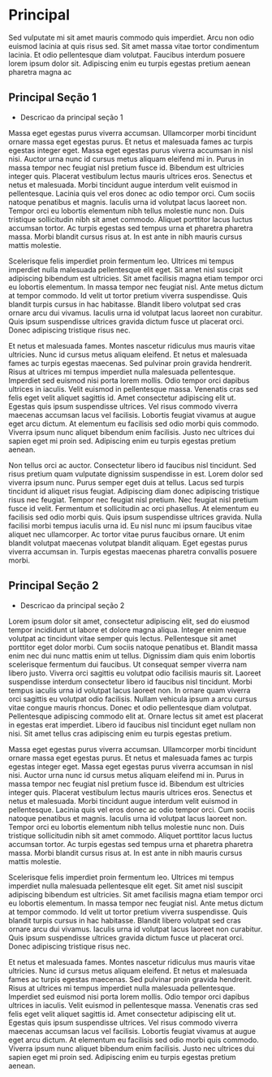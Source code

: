 # Principal

Sed vulputate mi sit amet mauris commodo quis imperdiet. Arcu non odio euismod lacinia at quis risus sed. Sit amet massa vitae tortor condimentum lacinia. Et odio pellentesque diam volutpat. Faucibus interdum posuere lorem ipsum dolor sit. Adipiscing enim eu turpis egestas pretium aenean pharetra magna ac

## Principal Seção 1

- Descricao da principal seção 1

Massa eget egestas purus viverra accumsan. Ullamcorper morbi tincidunt ornare massa eget egestas purus. Et netus et malesuada fames ac turpis egestas integer eget. Massa eget egestas purus viverra accumsan in nisl nisi. Auctor urna nunc id cursus metus aliquam eleifend mi in. Purus in massa tempor nec feugiat nisl pretium fusce id. Bibendum est ultricies integer quis. Placerat vestibulum lectus mauris ultrices eros. Senectus et netus et malesuada. Morbi tincidunt augue interdum velit euismod in pellentesque. Lacinia quis vel eros donec ac odio tempor orci. Cum sociis natoque penatibus et magnis. Iaculis urna id volutpat lacus laoreet non. Tempor orci eu lobortis elementum nibh tellus molestie nunc non. Duis tristique sollicitudin nibh sit amet commodo. Aliquet porttitor lacus luctus accumsan tortor. Ac turpis egestas sed tempus urna et pharetra pharetra massa. Morbi blandit cursus risus at. In est ante in nibh mauris cursus mattis molestie.

Scelerisque felis imperdiet proin fermentum leo. Ultrices mi tempus imperdiet nulla malesuada pellentesque elit eget. Sit amet nisl suscipit adipiscing bibendum est ultricies. Sit amet facilisis magna etiam tempor orci eu lobortis elementum. In massa tempor nec feugiat nisl. Ante metus dictum at tempor commodo. Id velit ut tortor pretium viverra suspendisse. Quis blandit turpis cursus in hac habitasse. Blandit libero volutpat sed cras ornare arcu dui vivamus. Iaculis urna id volutpat lacus laoreet non curabitur. Quis ipsum suspendisse ultrices gravida dictum fusce ut placerat orci. Donec adipiscing tristique risus nec.

Et netus et malesuada fames. Montes nascetur ridiculus mus mauris vitae ultricies. Nunc id cursus metus aliquam eleifend. Et netus et malesuada fames ac turpis egestas maecenas. Sed pulvinar proin gravida hendrerit. Risus at ultrices mi tempus imperdiet nulla malesuada pellentesque. Imperdiet sed euismod nisi porta lorem mollis. Odio tempor orci dapibus ultrices in iaculis. Velit euismod in pellentesque massa. Venenatis cras sed felis eget velit aliquet sagittis id. Amet consectetur adipiscing elit ut. Egestas quis ipsum suspendisse ultrices. Vel risus commodo viverra maecenas accumsan lacus vel facilisis. Lobortis feugiat vivamus at augue eget arcu dictum. At elementum eu facilisis sed odio morbi quis commodo. Viverra ipsum nunc aliquet bibendum enim facilisis. Justo nec ultrices dui sapien eget mi proin sed. Adipiscing enim eu turpis egestas pretium aenean.

Non tellus orci ac auctor. Consectetur libero id faucibus nisl tincidunt. Sed risus pretium quam vulputate dignissim suspendisse in est. Lorem dolor sed viverra ipsum nunc. Purus semper eget duis at tellus. Lacus sed turpis tincidunt id aliquet risus feugiat. Adipiscing diam donec adipiscing tristique risus nec feugiat. Tempor nec feugiat nisl pretium. Nec feugiat nisl pretium fusce id velit. Fermentum et sollicitudin ac orci phasellus. At elementum eu facilisis sed odio morbi quis. Quis ipsum suspendisse ultrices gravida. Nulla facilisi morbi tempus iaculis urna id. Eu nisl nunc mi ipsum faucibus vitae aliquet nec ullamcorper. Ac tortor vitae purus faucibus ornare. Ut enim blandit volutpat maecenas volutpat blandit aliquam. Eget egestas purus viverra accumsan in. Turpis egestas maecenas pharetra convallis posuere morbi.

## Principal Seção 2

- Descricao da principal seção 2

Lorem ipsum dolor sit amet, consectetur adipiscing elit, sed do eiusmod tempor incididunt ut labore et dolore magna aliqua. Integer enim neque volutpat ac tincidunt vitae semper quis lectus. Pellentesque sit amet porttitor eget dolor morbi. Cum sociis natoque penatibus et. Blandit massa enim nec dui nunc mattis enim ut tellus. Dignissim diam quis enim lobortis scelerisque fermentum dui faucibus. Ut consequat semper viverra nam libero justo. Viverra orci sagittis eu volutpat odio facilisis mauris sit. Laoreet suspendisse interdum consectetur libero id faucibus nisl tincidunt. Morbi tempus iaculis urna id volutpat lacus laoreet non. In ornare quam viverra orci sagittis eu volutpat odio facilisis. Nullam vehicula ipsum a arcu cursus vitae congue mauris rhoncus. Donec et odio pellentesque diam volutpat. Pellentesque adipiscing commodo elit at. Ornare lectus sit amet est placerat in egestas erat imperdiet. Libero id faucibus nisl tincidunt eget nullam non nisi. Sit amet tellus cras adipiscing enim eu turpis egestas pretium.

Massa eget egestas purus viverra accumsan. Ullamcorper morbi tincidunt ornare massa eget egestas purus. Et netus et malesuada fames ac turpis egestas integer eget. Massa eget egestas purus viverra accumsan in nisl nisi. Auctor urna nunc id cursus metus aliquam eleifend mi in. Purus in massa tempor nec feugiat nisl pretium fusce id. Bibendum est ultricies integer quis. Placerat vestibulum lectus mauris ultrices eros. Senectus et netus et malesuada. Morbi tincidunt augue interdum velit euismod in pellentesque. Lacinia quis vel eros donec ac odio tempor orci. Cum sociis natoque penatibus et magnis. Iaculis urna id volutpat lacus laoreet non. Tempor orci eu lobortis elementum nibh tellus molestie nunc non. Duis tristique sollicitudin nibh sit amet commodo. Aliquet porttitor lacus luctus accumsan tortor. Ac turpis egestas sed tempus urna et pharetra pharetra massa. Morbi blandit cursus risus at. In est ante in nibh mauris cursus mattis molestie.

Scelerisque felis imperdiet proin fermentum leo. Ultrices mi tempus imperdiet nulla malesuada pellentesque elit eget. Sit amet nisl suscipit adipiscing bibendum est ultricies. Sit amet facilisis magna etiam tempor orci eu lobortis elementum. In massa tempor nec feugiat nisl. Ante metus dictum at tempor commodo. Id velit ut tortor pretium viverra suspendisse. Quis blandit turpis cursus in hac habitasse. Blandit libero volutpat sed cras ornare arcu dui vivamus. Iaculis urna id volutpat lacus laoreet non curabitur. Quis ipsum suspendisse ultrices gravida dictum fusce ut placerat orci. Donec adipiscing tristique risus nec.

Et netus et malesuada fames. Montes nascetur ridiculus mus mauris vitae ultricies. Nunc id cursus metus aliquam eleifend. Et netus et malesuada fames ac turpis egestas maecenas. Sed pulvinar proin gravida hendrerit. Risus at ultrices mi tempus imperdiet nulla malesuada pellentesque. Imperdiet sed euismod nisi porta lorem mollis. Odio tempor orci dapibus ultrices in iaculis. Velit euismod in pellentesque massa. Venenatis cras sed felis eget velit aliquet sagittis id. Amet consectetur adipiscing elit ut. Egestas quis ipsum suspendisse ultrices. Vel risus commodo viverra maecenas accumsan lacus vel facilisis. Lobortis feugiat vivamus at augue eget arcu dictum. At elementum eu facilisis sed odio morbi quis commodo. Viverra ipsum nunc aliquet bibendum enim facilisis. Justo nec ultrices dui sapien eget mi proin sed. Adipiscing enim eu turpis egestas pretium aenean.


